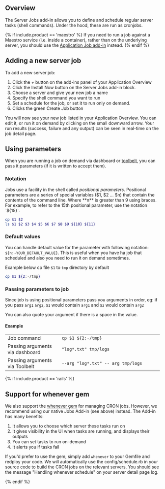 ## Overview

The Server Jobs add-in allows you to define and schedule regular server tasks (shell commands). Under the hood, these are run as cronjobs.

{% if include.product == 'maestro' %}
If you need to run a job against a Maestro service (i.e. inside a container), rather than on the underlying server, you should use the [Application Job add-in](/maestro/how-to-guides/add-ins/docker-tasks.html) instead.
{% endif %}

## Adding a new server job

To add a new server job: 

1. Click the *+* button on the add-ins panel of your Application Overview
2. Click the Install Now button on the Server Jobs add-in block. 
3. Choose a server and give your new job a name
4. Specify the shell command you want to run
5. Set a schedule for the job, or set it to run only on demand. 
6. Clicks the green Create Job button

You will now see your new job listed in your Application Overview.  You can edit it, or run it on demand by clicking on the small downward arrow. Your run results (success, failure and any output) can be seen in real-time on the job detail page.

## Using parameters

When you are running a job on demand via dashboard or [toolbelt](/{{page.collection}}/references/toolbelt.html#job-management), you can pass it parameters (if it is written to accept them).

### Notation

Jobs use a facility in the shell called *positional parameters*. Positional parameters are a series of special variables ($1, $2 ... $n) that contain the contents of the command line. Where **n** is greater than 9 using braces. For example, to refer to the 15th positional parameter, use the notation `${15}`.

```bash
cp $1 $2
ls $1 $2 $3 $4 $5 $6 $7 $8 $9 ${10} ${11}

```

### Default values

You can handle default value for the parameter with following notation: `${n:-YOUR_DEFAULT_VALUE}`. This is useful when you have ha job that scheduled and also you need to run it on demand sometimes.

Example below cp file `$1` to `tmp` directory by default

```bash
cp $1 ${2:-/tmp}
```

### Passing parameters to job

Since job is using positional parameters pass you arguments in order, eg: if you pass `arg1` `arg2`, `$1` would contain `arg1` and `$2` would contain `arg2`

You can also quote your argument if there is a space in the value.

#### Example
<table class='table table-bordered table-striped'>
<tbody>
<tr><td width="35%">Job command</td> <td><code>cp $1 ${2:-/tmp}</code></td></tr>
<tr><td>Passing arguments via dashboard</td><td><code>"log*.txt" tmp/logs</code></td></tr>
<tr><td>Passing arguments via Toolbelt</td><td><code>--arg "log*.txt" -- arg tmp/logs</code></td></tr>
</tbody>
</table>


{% if include.product == 'rails' %}

## Support for whenever gem

We also support the [whenever gem](https://github.com/javan/whenever) for managing CRON jobs. However, we recommend using our native Jobs Add-in (see above) instead. The Add-in has many benefits:

1. It allows you to choose which server these tasks run on 
2. It gives visibility in the UI when tasks are running, and displays their outputs
3. You can set tasks to run on-demand
4. It alerts you if tasks fail

If you'd prefer to use the gem, simply add `whenever` to your Gemfile and redploy your code. We will automatically use the config/schedule.rb in your source code to build the CRON jobs on the relevant servers. You should see the message "Handling whenever schedule" on your server detail page log.


{% endif %}
